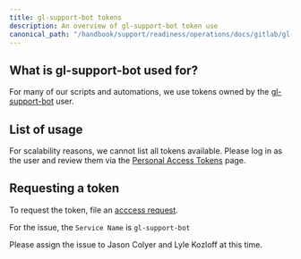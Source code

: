 ```yaml
---
title: gl-support-bot tokens
description: An overview of gl-support-bot token use
canonical_path: "/handbook/support/readiness/operations/docs/gitlab/gl-support-bot_tokens"
---
```


## What is gl-support-bot used for?

For many of our scripts and automations, we use tokens owned by the
[gl-support-bot](https://gitlab.com/gl-support-bot) user.

## List of usage

For scalability reasons, we cannot list all tokens available. Please log in as
the user and review them via the
[Personal Access Tokens](https://gitlab.com/-/user_settings/personal_access_tokens)
page.

## Requesting a token

To request the token, file an
[acccess request](https://gitlab.com/gitlab-com/team-member-epics/access-requests/-/issues/new?issuable_template=API_Token_Request).

For the issue, the `Service Name` is `gl-support-bot`

Please assign the issue to Jason Colyer and Lyle Kozloff at this time.
